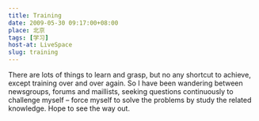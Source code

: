 ```yaml
---
title: Training
date: 2009-05-30 09:17:00+08:00
place: 北京
tags: [学习]
host-at: LiveSpace
slug: training
---
```

There are lots of things to learn and grasp, but no any shortcut to achieve, except training over and over again. So I have been wandering between newsgroups, forums and maillists, seeking questions continuously to challenge myself – force myself to solve the problems by study the related knowledge. Hope to see the way out.
